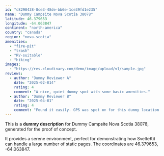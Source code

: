 ```yaml
---
id: "c8290438-8ce3-48de-bb6e-1ce39fd1e235"
name: "Dummy Campsite Nova Scotia 38078"
latitude: 46.379653
longitude: -64.063847
continent: "north-america"
country: "canada"
region: "nova-scotia"
amenities:
  - "fire-pit"
  - "trash"
  - "RV-suitable"
  - "hiking"
images:
  - "https://res.cloudinary.com/demo/image/upload/v1/sample.jpg"
reviews:
  - author: "Dummy Reviewer A"
    date: "2025-02-014"
    rating: 4
    comment: "A nice, quiet dummy spot with some basic amenities."
  - author: "Dummy Reviewer B"
    date: "2025-04-01"
    rating: 4
    comment: "Found it easily. GPS was spot on for this dummy location."
---
```


This is a **dummy description** for Dummy Campsite Nova Scotia 38078, generated for the proof of concept.

It provides a serene environment, perfect for demonstrating how SvelteKit can handle a large number of static pages. The coordinates are 46.379653, -64.063847.
